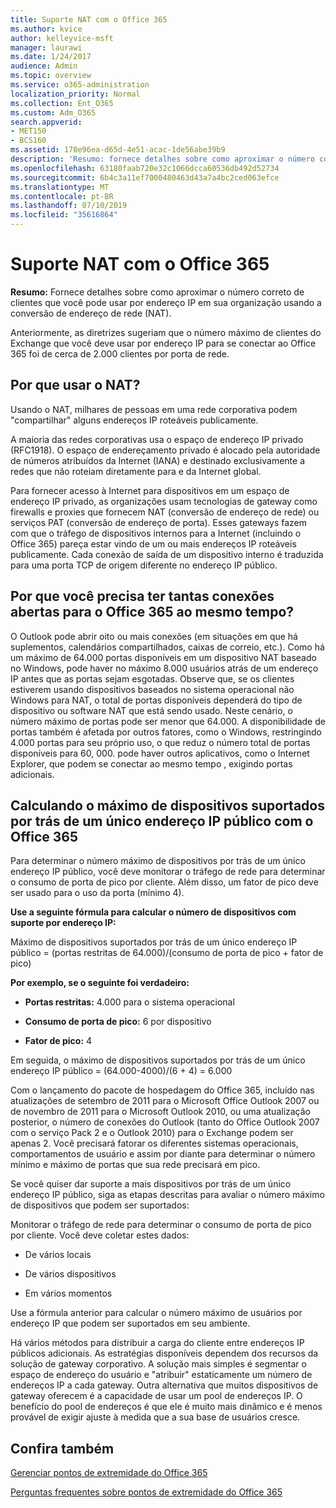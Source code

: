 ```yaml
---
title: Suporte NAT com o Office 365
ms.author: kvice
author: kelleyvice-msft
manager: laurawi
ms.date: 1/24/2017
audience: Admin
ms.topic: overview
ms.service: o365-administration
localization_priority: Normal
ms.collection: Ent_O365
ms.custom: Adm_O365
search.appverid:
- MET150
- BCS160
ms.assetid: 170e96ea-d65d-4e51-acac-1de56abe39b9
description: 'Resumo: fornece detalhes sobre como aproximar o número correto de clientes que você pode usar por endereço IP em sua organização usando a conversão de endereços de rede (NAT).'
ms.openlocfilehash: 63180faab720e32c1066dcca60536db492d52734
ms.sourcegitcommit: 6b4c3a11ef7000480463d43a7a4bc2ced063efce
ms.translationtype: MT
ms.contentlocale: pt-BR
ms.lasthandoff: 07/10/2019
ms.locfileid: "35616864"
---
```

# <a name="nat-support-with-office-365"></a>Suporte NAT com o Office 365

 **Resumo:** Fornece detalhes sobre como aproximar o número correto de clientes que você pode usar por endereço IP em sua organização usando a conversão de endereço de rede (NAT). 
  
Anteriormente, as diretrizes sugeriam que o número máximo de clientes do Exchange que você deve usar por endereço IP para se conectar ao Office 365 foi de cerca de 2.000 clientes por porta de rede.
  
## <a name="why-use-nat"></a>Por que usar o NAT?

Usando o NAT, milhares de pessoas em uma rede corporativa podem "compartilhar" alguns endereços IP roteáveis publicamente.
  
A maioria das redes corporativas usa o espaço de endereço IP privado (RFC1918). O espaço de endereçamento privado é alocado pela autoridade de números atribuídos da Internet (IANA) e destinado exclusivamente a redes que não roteiam diretamente para e da Internet global.
  
Para fornecer acesso à Internet para dispositivos em um espaço de endereço IP privado, as organizações usam tecnologias de gateway como firewalls e proxies que fornecem NAT (conversão de endereço de rede) ou serviços PAT (conversão de endereço de porta). Esses gateways fazem com que o tráfego de dispositivos internos para a Internet (incluindo o Office 365) pareça estar vindo de um ou mais endereços IP roteáveis publicamente. Cada conexão de saída de um dispositivo interno é traduzida para uma porta TCP de origem diferente no endereço IP público. 
  
## <a name="why-do-you-need-to-have-so-many-connections-open-to-office-365-at-the-same-time"></a>Por que você precisa ter tantas conexões abertas para o Office 365 ao mesmo tempo?

O Outlook pode abrir oito ou mais conexões (em situações em que há suplementos, calendários compartilhados, caixas de correio, etc.). Como há um máximo de 64.000 portas disponíveis em um dispositivo NAT baseado no Windows, pode haver no máximo 8.000 usuários atrás de um endereço IP antes que as portas sejam esgotadas. Observe que, se os clientes estiverem usando dispositivos baseados no sistema operacional não Windows para NAT, o total de portas disponíveis dependerá do tipo de dispositivo ou software NAT que está sendo usado. Neste cenário, o número máximo de portas pode ser menor que 64.000. A disponibilidade de portas também é afetada por outros fatores, como o Windows, restringindo 4.000 portas para seu próprio uso, o que reduz o número total de portas disponíveis para 60, 000. pode haver outros aplicativos, como o Internet Explorer, que podem se conectar ao mesmo tempo , exigindo portas adicionais.
  
## <a name="calculating-maximum-supported-devices-behind-a-single-public-ip-address-with-office-365"></a>Calculando o máximo de dispositivos suportados por trás de um único endereço IP público com o Office 365

Para determinar o número máximo de dispositivos por trás de um único endereço IP público, você deve monitorar o tráfego de rede para determinar o consumo de porta de pico por cliente. Além disso, um fator de pico deve ser usado para o uso da porta (mínimo 4). 
  
 **Use a seguinte fórmula para calcular o número de dispositivos com suporte por endereço IP:**
  
Máximo de dispositivos suportados por trás de um único endereço IP público = (portas restritas de 64.000)/(consumo de porta de pico + fator de pico)
  
 **Por exemplo, se o seguinte foi verdadeiro:**
  
- **Portas restritas:** 4.000 para o sistema operacional

- **Consumo de porta de pico:** 6 por dispositivo

- **Fator de pico:** 4

Em seguida, o máximo de dispositivos suportados por trás de um único endereço IP público = (64.000-4000)/(6 + 4) = 6.000
  
Com o lançamento do pacote de hospedagem do Office 365, incluído nas atualizações de setembro de 2011 para o Microsoft Office Outlook 2007 ou de novembro de 2011 para o Microsoft Outlook 2010, ou uma atualização posterior, o número de conexões do Outlook (tanto do Office Outlook 2007 com o serviço Pack 2 e o Outlook 2010) para o Exchange podem ser apenas 2. Você precisará fatorar os diferentes sistemas operacionais, comportamentos de usuário e assim por diante para determinar o número mínimo e máximo de portas que sua rede precisará em pico.
  
Se você quiser dar suporte a mais dispositivos por trás de um único endereço IP público, siga as etapas descritas para avaliar o número máximo de dispositivos que podem ser suportados:
  
Monitorar o tráfego de rede para determinar o consumo de porta de pico por cliente. Você deve coletar estes dados:
  
- De vários locais
    
- De vários dispositivos
    
- Em vários momentos
    
Use a fórmula anterior para calcular o número máximo de usuários por endereço IP que podem ser suportados em seu ambiente.
  
Há vários métodos para distribuir a carga do cliente entre endereços IP públicos adicionais. As estratégias disponíveis dependem dos recursos da solução de gateway corporativo. A solução mais simples é segmentar o espaço de endereço do usuário e "atribuir" estaticamente um número de endereços IP a cada gateway. Outra alternativa que muitos dispositivos de gateway oferecem é a capacidade de usar um pool de endereços IP. O benefício do pool de endereços é que ele é muito mais dinâmico e é menos provável de exigir ajuste à medida que a sua base de usuários cresce.
  
## <a name="see-also"></a>Confira também

[Gerenciar pontos de extremidade do Office 365](https://support.office.com/article/99cab9d4-ef59-4207-9f2b-3728eb46bf9a)
  
[Perguntas frequentes sobre pontos de extremidade do Office 365](https://support.office.com/article/d4088321-1c89-4b96-9c99-54c75cae2e6d)
